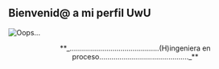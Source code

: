 ## Bienvenid@ a mi perfil UwU

![Oops...](https://pbs.twimg.com/media/DKXRFTMVYAMYBgK?format=jpg&name=large)

<center> **_............................................(H)ingeniera en proceso............................................_** </center>

<!--
**RosAlvarez/RosAlvarez** is a ✨ _special_ ✨ repository because its `README.md` (this file) appears on your GitHub profile.

Here are some ideas to get you started:

- 🔭 I’m currently working on ...
- 🌱 I’m currently learning ...
- 👯 I’m looking to collaborate on ...
- 🤔 I’m looking for help with ...
- 💬 Ask me about ...
- 📫 How to reach me: ...
- 😄 Pronouns: ...
- ⚡ Fun fact: ...
-->
